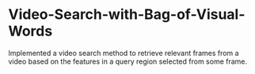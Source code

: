 # Video-Search-with-Bag-of-Visual-Words
Implemented a video search method to retrieve relevant frames from a video based on the features in a query region selected from some frame. 
